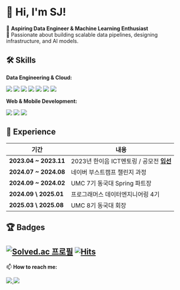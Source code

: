 # 👋 Hi, I'm SJ!

🎯 **Aspiring Data Engineer & Machine Learning Enthusiast**  
🚀 Passionate about building scalable data pipelines, designing infrastructure, and AI models.

## 🛠️ Skills

**Data Engineering & Cloud:**  
<p align="left">
  <img src="https://img.shields.io/badge/Python-3776AB?style=for-the-badge&logo=python&logoColor=white" />
  <img src="https://img.shields.io/badge/SQL-003B57?style=for-the-badge&logo=postgresql&logoColor=white" />
  <img src="https://img.shields.io/badge/Apache%20Airflow-017CEE?style=for-the-badge&logo=apache-airflow&logoColor=white" />
  <img src="https://img.shields.io/badge/Docker-2496ED?style=for-the-badge&logo=docker&logoColor=white" />
  <img src="https://img.shields.io/badge/Kubernetes-326CE5?style=for-the-badge&logo=kubernetes&logoColor=white" />
  <img src="https://img.shields.io/badge/AWS-232F3E?style=for-the-badge&logo=amazon-aws&logoColor=white" />
  <img src="https://img.shields.io/badge/Apache%20Spark-E25A1C?style=for-the-badge&logo=apache-spark&logoColor=white" />
</p>

**Web & Mobile Development:**  
<p align="left">
  <img src="https://img.shields.io/badge/Django-092E20?style=for-the-badge&logo=django&logoColor=white" />
  <img src="https://img.shields.io/badge/Spring-6DB33F?style=for-the-badge&logo=spring&logoColor=white" />
  <img src="https://img.shields.io/badge/Kotlin-0095D5?style=for-the-badge&logo=kotlin&logoColor=white" />
</p>

## 💼 Experience
| 기간                      | 내용                                                                         |
| ------------------------- | ---------------------------------------------------------------------------- |
| **2023.04 ~ 2023.11**     | 2023년 한이음 ICT멘토링 / 공모전 [**입선**](/awards/2023-hanium.pdf)          |
| **2024.07 ~ 2024.08**     | 네이버 부스트캠프 챌린지 과정                                                 |
| **2024.09 ~ 2024.02**     | UMC 7기 동국대 Spring 파트장                                                 |
| **2024.09 \ 2025.01**     | 프로그래머스 데이터엔지니어링 4기                                              |
| **2025.03 \ 2025.08**     | UMC 8기 동국대 회장                                              |

## 🏆 Badges

[![Solved.ac 프로필](http://mazassumnida.wtf/api/mini/generate_badge?boj=sungjunp)](https://solved.ac/profile/sungjunp)
[![Hits](https://hits.seeyoufarm.com/api/count/incr/badge.svg?url=https%3A%2F%2Fgithub.com%2FSJ-PARKs&count_bg=%2379C83D&title_bg=%23555555&icon=&icon_color=%23E7E7E7&title=hits&edge_flat=false)](https://hits.seeyoufarm.com)
---

📫 **How to reach me:**  
<p align="left">
  <a href="mailto:sungjunp1208@gmail.com">
    <img src="https://img.shields.io/badge/Email-Contact-blue?style=flat&logo=gmail" />
  </a>
  <a href="https://www.linkedin.com/in/sungjun-park-b83084326/">
    <img src="https://img.shields.io/badge/LinkedIn-Connect-blue?style=flat&logo=linkedin" />
  </a>
</p>


